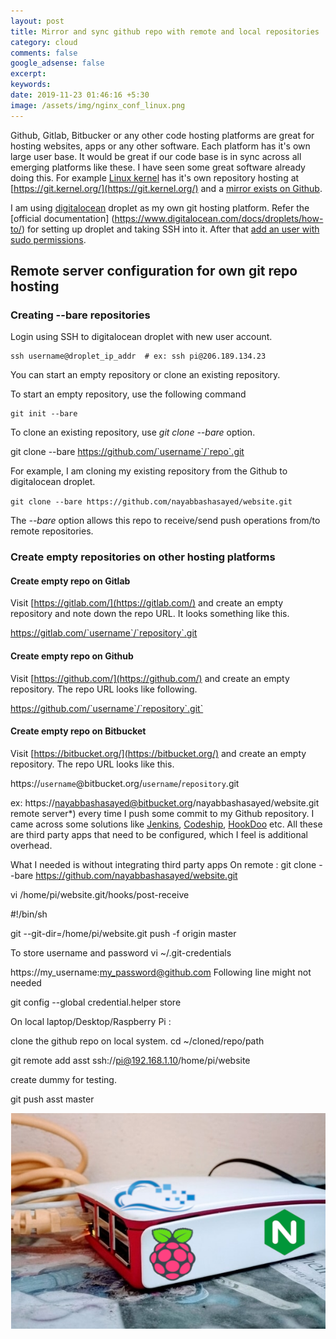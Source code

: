 ```yaml
---
layout: post
title: Mirror and sync github repo with remote and local repositories
category: cloud
comments: false
google_adsense: false
excerpt:
keywords:
date: 2019-11-23 01:46:16 +5:30
image: /assets/img/nginx_conf_linux.png
---
```

Github, Gitlab, Bitbucker or any other code hosting platforms are great for hosting websites, apps or any other software. Each platform has it's own large user base. It would be great if our code base is in sync across all emerging platforms like these. I have seen some great software already doing this. For example [Linux kernel](https://www.kernel.org/) has it's own repository hosting at [https://git.kernel.org/](https://git.kernel.org/) and a [mirror exists on Github](https://github.com/torvalds/linux).

I am using [digitalocean](https://m.do.co/c/e80679853c2f) droplet as my own git hosting platform. Refer the [official documentation] (https://www.digitalocean.com/docs/droplets/how-to/) for setting up droplet and taking SSH into it. After that [add an user with sudo permissions](https://www.digitalocean.com/community/tutorials/initial-server-setup-with-debian-10).

## Remote server configuration for own git repo hosting
### Creating --bare repositories
Login using SSH to digitalocean droplet with new user account.

```
ssh username@droplet_ip_addr  # ex: ssh pi@206.189.134.23
```
You can start an empty repository or clone an existing repository.

To start an empty repository, use the following command
```
git init --bare
```
To clone an existing repository, use *git clone --bare* option.

git clone --bare https://github.com/`username`/`repo`.git

For example, I am cloning my existing repository from the Github to digitalocean droplet.

`git clone --bare https://github.com/nayabbashasayed/website.git`

The *--bare* option allows this repo to receive/send push operations from/to remote repositories.

### Create empty repositories on other hosting platforms
#### Create empty repo on Gitlab
Visit [https://gitlab.com/](https://gitlab.com/) and create an empty repository and note down the repo URL. It looks something like this.

https://gitlab.com/`username`/`repository`.git
#### Create empty repo on Github
Visit [https://github.com/](https://github.com/) and create an empty repository. The repo URL looks like following.

https://github.com/`username`/`repository`.git`
#### Create empty repo on Bitbucket
Visit [https://bitbucket.org/](https://bitbucket.org/) and create an empty repository. The repo URL looks like this.

https://`username`@bitbucket.org/`username`/`repository`.git

ex: https://nayabbashasayed@bitbucket.org/nayabbashasayed/website.git
remote server*) every time I push some commit to my Github repository. I came across some solutions like [Jenkins](https://jenkins.io/), [Codeship](https://codeship.com/), [HookDoo](https://www.hookdoo.com/) etc. All these are third party apps that need to be configured, which I feel is additional overhead.

What I needed is without integrating third party apps
On remote :
git clone --bare https://github.com/nayabbashasayed/website.git

vi /home/pi/website.git/hooks/post-receive

#!/bin/sh

git --git-dir=/home/pi/website.git push -f origin master

To store username and password
vi ~/.git-credentials

https://my_username:my_password@github.com
Following line might not needed

git config --global credential.helper store


On local laptop/Desktop/Raspberry Pi :

clone the github repo on local system.
cd ~/cloned/repo/path

git remote add asst ssh://pi@192.168.1.10/home/pi/website

create dummy for testing.

git push asst master

![Raspbian On RPI](/assets/img/nginx_conf_linux.png )
